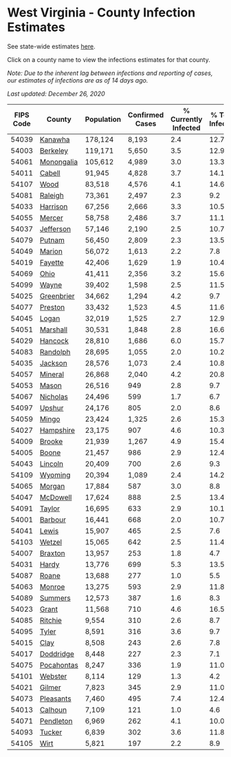 # West Virginia - County Infection Estimates

See state-wide estimates [here](/infections/us-wv).

Click on a county name to view the infections estimates for that county.

*Note: Due to the inherent lag between infections and reporting of cases, our estimates of infections are as of 14 days ago.*

*Last updated: December 26, 2020*

|   FIPS Code |                   County |   Population |   Confirmed Cases |   % Currently Infected |   % Total Infected |
|-------------|--------------------------|--------------|-------------------|------------------------|--------------------|
|       54039 |       [Kanawha](kanawha) |      178,124 |             8,193 |                    2.4 |               12.7 |
|       54003 |     [Berkeley](berkeley) |      119,171 |             5,650 |                    3.5 |               12.9 |
|       54061 | [Monongalia](monongalia) |      105,612 |             4,989 |                    3.0 |               13.3 |
|       54011 |         [Cabell](cabell) |       91,945 |             4,828 |                    3.7 |               14.1 |
|       54107 |             [Wood](wood) |       83,518 |             4,576 |                    4.1 |               14.6 |
|       54081 |       [Raleigh](raleigh) |       73,361 |             2,497 |                    2.3 |                9.2 |
|       54033 |     [Harrison](harrison) |       67,256 |             2,666 |                    3.3 |               10.5 |
|       54055 |         [Mercer](mercer) |       58,758 |             2,486 |                    3.7 |               11.1 |
|       54037 |   [Jefferson](jefferson) |       57,146 |             2,190 |                    2.5 |               10.7 |
|       54079 |         [Putnam](putnam) |       56,450 |             2,809 |                    2.3 |               13.5 |
|       54049 |         [Marion](marion) |       56,072 |             1,613 |                    2.2 |                7.8 |
|       54019 |       [Fayette](fayette) |       42,406 |             1,629 |                    1.9 |               10.4 |
|       54069 |             [Ohio](ohio) |       41,411 |             2,356 |                    3.2 |               15.6 |
|       54099 |           [Wayne](wayne) |       39,402 |             1,598 |                    2.5 |               11.5 |
|       54025 | [Greenbrier](greenbrier) |       34,662 |             1,294 |                    4.2 |                9.7 |
|       54077 |       [Preston](preston) |       33,432 |             1,523 |                    4.5 |               11.6 |
|       54045 |           [Logan](logan) |       32,019 |             1,525 |                    2.7 |               12.9 |
|       54051 |     [Marshall](marshall) |       30,531 |             1,848 |                    2.8 |               16.6 |
|       54029 |       [Hancock](hancock) |       28,810 |             1,686 |                    6.0 |               15.7 |
|       54083 |     [Randolph](randolph) |       28,695 |             1,055 |                    2.0 |               10.2 |
|       54035 |       [Jackson](jackson) |       28,576 |             1,073 |                    2.4 |               10.8 |
|       54057 |       [Mineral](mineral) |       26,868 |             2,040 |                    4.2 |               20.8 |
|       54053 |           [Mason](mason) |       26,516 |               949 |                    2.8 |                9.7 |
|       54067 |     [Nicholas](nicholas) |       24,496 |               599 |                    1.7 |                6.7 |
|       54097 |         [Upshur](upshur) |       24,176 |               805 |                    2.0 |                8.6 |
|       54059 |           [Mingo](mingo) |       23,424 |             1,325 |                    2.6 |               15.3 |
|       54027 |   [Hampshire](hampshire) |       23,175 |               907 |                    4.6 |               10.3 |
|       54009 |         [Brooke](brooke) |       21,939 |             1,267 |                    4.9 |               15.4 |
|       54005 |           [Boone](boone) |       21,457 |               986 |                    2.9 |               12.4 |
|       54043 |       [Lincoln](lincoln) |       20,409 |               700 |                    2.6 |                9.3 |
|       54109 |       [Wyoming](wyoming) |       20,394 |             1,089 |                    2.4 |               14.2 |
|       54065 |         [Morgan](morgan) |       17,884 |               587 |                    3.0 |                8.8 |
|       54047 |     [McDowell](mcdowell) |       17,624 |               888 |                    2.5 |               13.4 |
|       54091 |         [Taylor](taylor) |       16,695 |               633 |                    2.9 |               10.1 |
|       54001 |       [Barbour](barbour) |       16,441 |               668 |                    2.0 |               10.7 |
|       54041 |           [Lewis](lewis) |       15,907 |               465 |                    2.5 |                7.6 |
|       54103 |         [Wetzel](wetzel) |       15,065 |               642 |                    2.5 |               11.4 |
|       54007 |       [Braxton](braxton) |       13,957 |               253 |                    1.8 |                4.7 |
|       54031 |           [Hardy](hardy) |       13,776 |               699 |                    5.3 |               13.5 |
|       54087 |           [Roane](roane) |       13,688 |               277 |                    1.0 |                5.5 |
|       54063 |         [Monroe](monroe) |       13,275 |               593 |                    2.9 |               11.8 |
|       54089 |       [Summers](summers) |       12,573 |               387 |                    1.6 |                8.3 |
|       54023 |           [Grant](grant) |       11,568 |               710 |                    4.6 |               16.5 |
|       54085 |       [Ritchie](ritchie) |        9,554 |               310 |                    2.6 |                8.7 |
|       54095 |           [Tyler](tyler) |        8,591 |               316 |                    3.6 |                9.7 |
|       54015 |             [Clay](clay) |        8,508 |               243 |                    2.6 |                7.8 |
|       54017 |   [Doddridge](doddridge) |        8,448 |               227 |                    2.3 |                7.1 |
|       54075 | [Pocahontas](pocahontas) |        8,247 |               336 |                    1.9 |               11.0 |
|       54101 |       [Webster](webster) |        8,114 |               129 |                    1.3 |                4.2 |
|       54021 |         [Gilmer](gilmer) |        7,823 |               345 |                    2.9 |               11.0 |
|       54073 |   [Pleasants](pleasants) |        7,460 |               495 |                    7.4 |               12.4 |
|       54013 |       [Calhoun](calhoun) |        7,109 |               121 |                    1.0 |                4.6 |
|       54071 |   [Pendleton](pendleton) |        6,969 |               262 |                    4.1 |               10.0 |
|       54093 |         [Tucker](tucker) |        6,839 |               302 |                    3.6 |               11.8 |
|       54105 |             [Wirt](wirt) |        5,821 |               197 |                    2.2 |                8.9 |